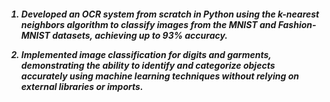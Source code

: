 <h5> 

1. Developed an OCR system from scratch in Python using the k-nearest neighbors algorithm to classify images from the MNIST and Fashion-MNIST datasets, achieving up to 93% accuracy. 


2. Implemented image classification for digits and garments, demonstrating the ability to identify and categorize objects accurately using machine learning techniques without relying on external libraries or imports. 

</h5>


